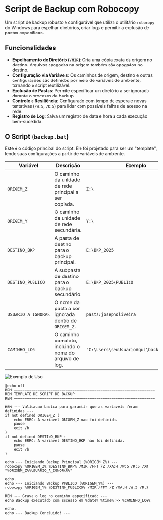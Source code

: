 # Script de Backup com Robocopy

Um script de backup robusto e configurável que utiliza o utilitário `robocopy` do Windows para espelhar diretórios, criar logs e permitir a exclusão de pastas específicas.

## Funcionalidades

* **Espelhamento de Diretório (`/MIR`)**: Cria uma cópia exata da origem no destino. Arquivos apagados na origem também são apagados no destino.
* **Configuração via Variáveis**: Os caminhos de origem, destino e outras configurações são definidos por meio de variáveis de ambiente, tornando o script reutilizável.
* **Exclusão de Pastas**: Permite especificar um diretório a ser ignorado durante o processo de backup.
* **Controle e Resiliência**: Configurado com tempo de espera e novas tentativas (`/W:5`, `/R:5`) para lidar com possíveis falhas de acesso na rede.
* **Registro de Log**: Salva um registro de data e hora a cada execução bem-sucedida.

## O Script (`backup.bat`)

Este é o código principal do script. Ele foi projetado para ser um "template", lendo suas configurações a partir de variáveis de ambiente.

| Variável            | Descrição                                                  | Exemplo                                      |
| ------------------- | ---------------------------------------------------------- | -------------------------------------------- |
| `ORIGEM_Z`          | O caminho da unidade de rede principal a ser copiada.      | `Z:\`                                        |
| `ORIGEM_Y`          | O caminho da unidade de rede secundária.                   | `Y:\`                                        |
| `DESTINO_BKP`       | A pasta de destino para o backup principal.                | `E:\BKP_2025`                     |
| `DESTINO_PUBLICO`   | A subpasta de destino para o backup secundário.            | `E:\BKP_2025\PUBLICO`             |
| `USUARIO_A_IGNORAR` | O nome da pasta a ser ignorada dentro de `ORIGEM_Z`.       | `pasta:josepholiveira`            |
| `CAMINHO_LOG`       | O caminho completo, incluindo o nome do arquivo de log.    | `"C:\Users\seuUsuarioAqui\backup_log.txt"`   |

![Exemplo de Uso](exemplo.gif)

```batch
@echo off
REM =================================================================
REM TEMPLATE DE SCRIPT DE BACKUP
REM =================================================================

REM --- Validacao basica para garantir que as variaveis foram definidas ---
if not defined ORIGEM_Z (
    echo ERRO: A variavel ORIGEM_Z nao foi definida.
    pause
    exit /b
)
if not defined DESTINO_BKP (
    echo ERRO: A variavel DESTINO_BKP nao foi definida.
    pause
    exit /b
)

echo --- Iniciando Backup Principal (%ORIGEM_Z%) ---
robocopy %ORIGEM_Z% %DESTINO_BKP% /MIR /FFT /Z /XA:H /W:5 /R:5 /XD "%ORIGEM_Z%%USUARIO_A_IGNORAR%"

echo.
echo --- Iniciando Backup PUBLICO (%ORIGEM_Y%) ---
robocopy %ORIGEM_Y% %DESTINO_PUBLICO% /MIR /FFT /Z /XA:H /W:5 /R:5

REM --- Grava o log no caminho especificado ---
echo Backup executado com sucesso em %date% %time% >> %CAMINHO_LOG%

echo.
echo --- Backup Concluido! ---

